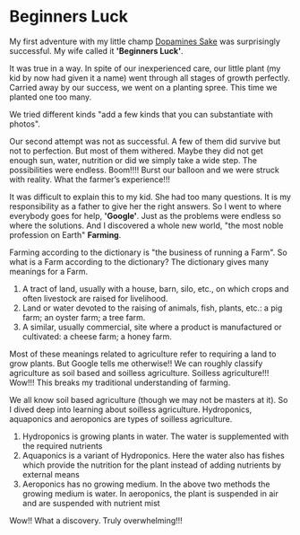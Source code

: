 Beginners Luck
==============

My first adventure with my little champ [Dopamines Sake](url) was surprisingly successful. My wife called it <strong>'Beginners Luck'</strong>.

It was true in a way. In spite of our inexperienced care, our little plant (my kid by now had given it a name) went through all stages of growth perfectly. Carried away by our success, we went on a planting spree. This time we planted one too many.

We tried different kinds "add a few kinds that you can substantiate with photos".

Our second attempt was not as successful. A few of them did survive but not to perfection. But most of them withered. Maybe they did not get enough sun, water, nutrition or did we simply take a wide step. The possibilities were endless. Boom!!!! Burst our balloon and we were struck with reality. What the farmer’s experience!!! 

It was difficult to explain this to my kid. She had too many questions. It is my responsibility as a father to give her the right answers. So I went to where everybody goes for help, <strong>'Google'</strong>.
Just as the problems were endless so where the solutions. And I discovered a whole new world, "the most noble profession on Earth" <strong>Farming</strong>.

Farming according to the dictionary is "the business of running a Farm". So what is a Farm according to the dictionary? The dictionary gives many meanings for a Farm.
<ol><li>A tract of land, usually with a house, barn, silo, etc., on which crops and often livestock are raised for livelihood.</li><li>Land or water devoted to the raising of animals, fish, plants, etc.: a pig farm; an oyster farm; a tree farm.</li>
<li>A similar, usually commercial, site where a product is manufactured or cultivated: a cheese farm; a honey farm.</li></ol>

Most of these meanings related to agriculture refer to requiring a land to grow plants. But Google tells me otherwise!! We can roughly classify agriculture as soil based and soilless agriculture. Soilless agriculture!!! Wow!!! This breaks my traditional understanding of farming.

We all know soil based agriculture (though we may not be masters at it). So I dived deep into learning about soilless agriculture. Hydroponics, aquaponics and aeroponics are types of soilless agriculture. 
<ol><li>Hydroponics is growing plants in water. The water is supplemented with the required nutrients</li><li>Aquaponics is a variant of Hydroponics. Here the water also has fishes which provide the nutrition for the plant instead of adding nutrients by external means</li><li>Aeroponics has no growing medium. In the above two methods the growing medium is water. In aeroponics, the plant is suspended in air and are suspended with nutrient mist</li></ol>

Wow!! What a discovery. Truly overwhelming!!!

